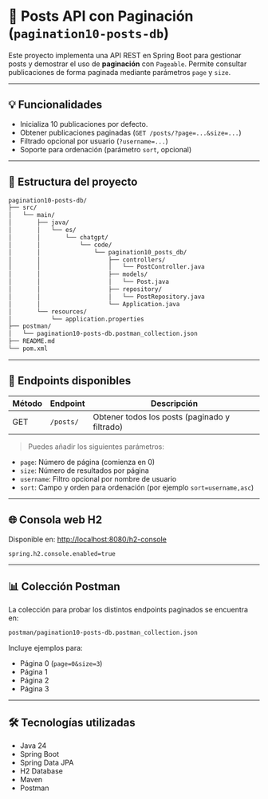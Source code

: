 # 🧾 Posts API con Paginación (`pagination10-posts-db`)

Este proyecto implementa una API REST en Spring Boot para gestionar posts y demostrar el uso de **paginación** con `Pageable`. Permite consultar publicaciones de forma paginada mediante parámetros `page` y `size`.

---

## 💡 Funcionalidades

- Inicializa 10 publicaciones por defecto.
- Obtener publicaciones paginadas (`GET /posts/?page=...&size=...`)
- Filtrado opcional por usuario (`?username=...`)
- Soporte para ordenación (parámetro `sort`, opcional)

---

## 📁 Estructura del proyecto

```bash
pagination10-posts-db/
├── src/
│   └── main/
│       ├── java/
│       │   └── es/
│       │       └── chatgpt/
│       │           └── code/
│       │               └── pagination10_posts_db/
│       │                   ├── controllers/
│       │                   │   └── PostController.java
│       │                   ├── models/
│       │                   │   └── Post.java
│       │                   ├── repository/
│       │                   │   └── PostRepository.java
│       │                   └── Application.java
│       └── resources/
│           └── application.properties
├── postman/
│   └── pagination10-posts-db.postman_collection.json
├── README.md
└── pom.xml
```

---

## 🔢 Endpoints disponibles

| Método | Endpoint        | Descripción                                     |
|--------|------------------|-------------------------------------------------|
| GET    | `/posts/`        | Obtener todos los posts (paginado y filtrado)  |

> Puedes añadir los siguientes parámetros:

- `page`: Número de página (comienza en 0)
- `size`: Número de resultados por página
- `username`: Filtro opcional por nombre de usuario
- `sort`: Campo y orden para ordenación (por ejemplo `sort=username,asc`)

---

## 🌐 Consola web H2

Disponible en: [http://localhost:8080/h2-console](http://localhost:8080/h2-console)

```properties
spring.h2.console.enabled=true
```

---

## 📊 Colección Postman

La colección para probar los distintos endpoints paginados se encuentra en:

```bash
postman/pagination10-posts-db.postman_collection.json
```

Incluye ejemplos para:

- Página 0 (`page=0&size=3`)
- Página 1
- Página 2
- Página 3

---

## 🛠️ Tecnologías utilizadas

- Java 24
- Spring Boot
- Spring Data JPA
- H2 Database
- Maven
- Postman
